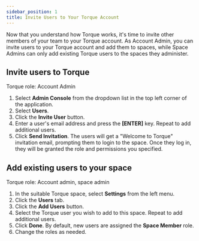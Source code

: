 ```yaml
---
sidebar_position: 1
title: Invite Users to Your Torque Account
---
```


Now that you understand how Torque works, it's time to invite other members of your team to your Torque account. As Account Admin, you can invite users to your Torque account and add them to spaces, while Space Admins can only add existing Torque users to the spaces they administer. 

## Invite users to Torque

Torque role: Account Admin

1. Select **Admin Console** from the dropdown list in the top left corner of the application.
2. Select **Users**.
3. Click the **Invite User** button.
4. Enter a user's email address and press the **[ENTER]** key. Repeat to add additional users.
5. Click **Send Invitation**.
  The users will get a "Welcome to Torque" invitation email, prompting them to login to the space. Once they log in, they will be granted the role and permissions you specified.

## Add existing users to your space

Torque role: Account admin, space admin

1. In the suitable Torque space, select **Settings** from the left menu.
2. Click the **Users** tab.
3. Click the **Add Users** button.
4. Select the Torque user you wish to add to this space. Repeat to add additional users.
5. Click **Done**.
   By default, new users are assigned the **Space Member** role. 
6. Change the roles as needed. 